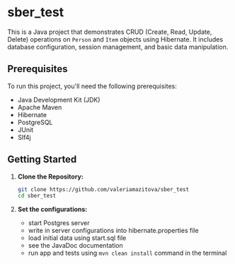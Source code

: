 # sber_test

This is a Java project that demonstrates CRUD (Create, Read, Update, Delete) operations on `Person` and `Item` objects using Hibernate. It includes database configuration, session management, and basic data manipulation.


## Prerequisites

To run this project, you'll need the following prerequisites:

- Java Development Kit (JDK)
- Apache Maven
- Hibernate
- PostgreSQL
- JUnit
- Slf4j

## Getting Started

1. **Clone the Repository:**

   ```sh
   git clone https://github.com/valeriamazitova/sber_test
   cd sber_test

2. **Set the configurations:**

    - start Postgres server
    - write in server configurations into hibernate.properties file
    - load initial data using start.sql file
    - see the JavaDoc documentation
    - run app and tests using `mvn clean install` command in the terminal
